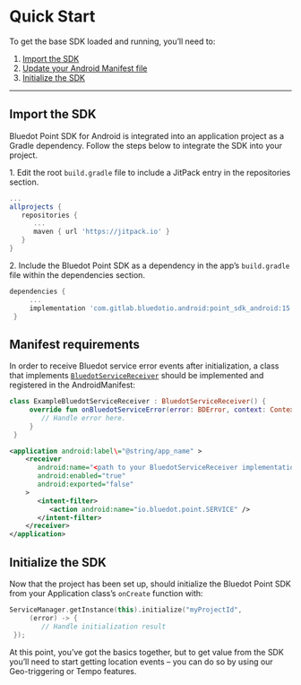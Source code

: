 Quick Start
=====================

To get the base SDK loaded and running, you’ll need to:

1.  [Import the SDK](https://docs.bluedot.io/android-sdk/android-quick-start#import-sdk)
2.  [Update your Android Manifest file](https://docs.bluedot.io/android-sdk/android-quick-start#manifest)
3.  [Initialize the SDK](https://docs.bluedot.io/android-sdk/android-quick-start#initialize-sdk)

* * *

Import the SDK
--------------

Bluedot Point SDK for Android is integrated into an application project as a Gradle dependency. Follow the steps below to integrate the SDK into your project.

1\. Edit the root `build.gradle` file to include a JitPack entry in the repositories section.

```gradle
...
allprojects {
   repositories {
      ...
      maven { url 'https://jitpack.io' }
   }
}
```

2\. Include the Bluedot Point SDK as a dependency in the app’s `build.gradle` file within the dependencies section.

```gradle
dependencies {
     ...
     implementation 'com.gitlab.bluedotio.android:point_sdk_android:15.5.3'
 }
```

Manifest requirements
---------------------

In order to receive Bluedot service error events after initialization, a class that implements [`BluedotServiceReceiver`](https://android-docs.bluedot.io/-bluedot-s-d-k/au.com.bluedot.point.net.engine/-bluedot-service-receiver/index.html) should be implemented and registered in the AndroidManifest:

```kotlin
class ExampleBluedotServiceReceiver : BluedotServiceReceiver() {
     override fun onBluedotServiceError(error: BDError, context: Context) {
        // Handle error here.
     }
 }
 ```
 
 ```xml title="AndroidManifest"
 <application android:label\="@string/app_name" >
     <receiver
        android:name="<path to your BluedotServiceReceiver implementation>"
        android:enabled="true"
        android:exported="false"
     >
        <intent-filter>
           <action android:name="io.bluedot.point.SERVICE" />
        </intent-filter>
     </receiver>
 </application>
 ```

Initialize the SDK
------------------

Now that the project has been set up, should initialize the Bluedot Point SDK from your Application class’s `onCreate` function with:

```kotlin
ServiceManager.getInstance(this).initialize("myProjectId", 
     (error) -> {
        // Handle initialization result
 });
```

At this point, you’ve got the basics together, but to get value from the SDK you’ll need to start getting location events – you can do so by using our Geo-triggering or Tempo features.